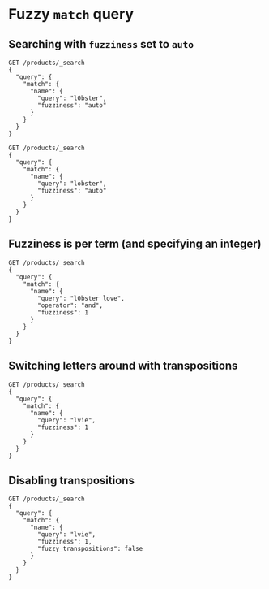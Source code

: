 # Fuzzy `match` query

## Searching with `fuzziness` set to `auto`

```
GET /products/_search
{
  "query": {
    "match": {
      "name": {
        "query": "l0bster",
        "fuzziness": "auto"
      }
    }
  }
}
```

```
GET /products/_search
{
  "query": {
    "match": {
      "name": {
        "query": "lobster",
        "fuzziness": "auto"
      }
    }
  }
}
```

## Fuzziness is per term (and specifying an integer)

```
GET /products/_search
{
  "query": {
    "match": {
      "name": {
        "query": "l0bster love",
        "operator": "and",
        "fuzziness": 1
      }
    }
  }
}
```

## Switching letters around with transpositions

```
GET /products/_search
{
  "query": {
    "match": {
      "name": {
        "query": "lvie",
        "fuzziness": 1
      }
    }
  }
}
```

## Disabling transpositions

```
GET /products/_search
{
  "query": {
    "match": {
      "name": {
        "query": "lvie",
        "fuzziness": 1,
        "fuzzy_transpositions": false
      }
    }
  }
}
```